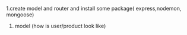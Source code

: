 1.create model and router and install some package( express,nodemon, mongoose)
 1. model (how is user/product look like)